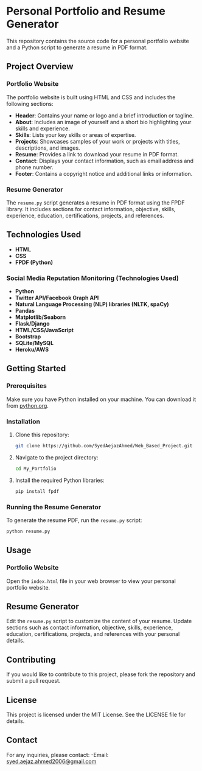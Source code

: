 # Personal Portfolio and Resume Generator

This repository contains the source code for a personal portfolio website and a Python script to generate a resume in PDF format.

## Project Overview

### Portfolio Website

The portfolio website is built using HTML and CSS and includes the following sections:
- **Header**: Contains your name or logo and a brief introduction or tagline.
- **About**: Includes an image of yourself and a short bio highlighting your skills and experience.
- **Skills**: Lists your key skills or areas of expertise.
- **Projects**: Showcases samples of your work or projects with titles, descriptions, and images.
- **Resume**: Provides a link to download your resume in PDF format.
- **Contact**: Displays your contact information, such as email address and phone number.
- **Footer**: Contains a copyright notice and additional links or information.

### Resume Generator

The `resume.py` script generates a resume in PDF format using the FPDF library. It includes sections for contact information, objective, skills, experience, education, certifications, projects, and references.

## Technologies Used

- **HTML**
- **CSS**
- **FPDF (Python)**

### Social Media Reputation Monitoring (Technologies Used)

- **Python**
- **Twitter API/Facebook Graph API**
- **Natural Language Processing (NLP) libraries (NLTK, spaCy)**
- **Pandas**
- **Matplotlib/Seaborn**
- **Flask/Django**
- **HTML/CSS/JavaScript**
- **Bootstrap**
- **SQLite/MySQL**
- **Heroku/AWS**

## Getting Started

### Prerequisites

Make sure you have Python installed on your machine. You can download it from [python.org](https://www.python.org/).

### Installation

1. Clone this repository:
    ```bash
    git clone https://github.com/SyedAejazAhmed/Web_Based_Project.git
    ```

2. Navigate to the project directory:
    ```bash
    cd My_Portfolio
    ```

3. Install the required Python libraries:
    ```bash
    pip install fpdf
    ```

### Running the Resume Generator

To generate the resume PDF, run the `resume.py` script:

```bash
python resume.py
```

## Usage
### Portfolio Website
Open the `index.html` file in your web browser to view your personal portfolio website.

## Resume Generator
Edit the `resume.py` script to customize the content of your resume. Update sections such as contact information, objective, skills, experience, education, certifications, projects, and references with your personal details.

## Contributing
If you would like to contribute to this project, please fork the repository and submit a pull request.

## License
This project is licensed under the MIT License. See the LICENSE file for details.

## Contact
For any inquiries, please contact:
-Email: syed.aejaz.ahmed2006@gmail.com

